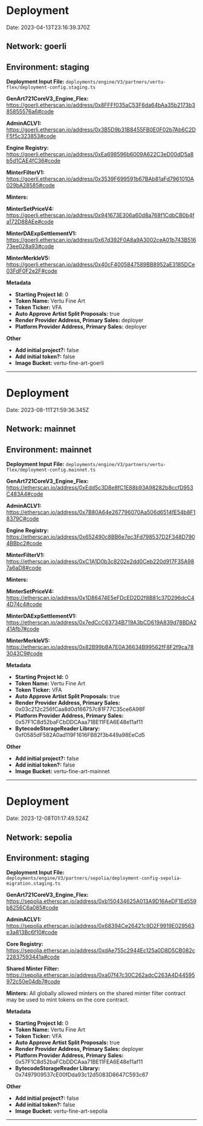 # Deployment

Date: 2023-04-13T23:16:39.370Z

## **Network:** goerli

## **Environment:** staging

**Deployment Input File:** `deployments/engine/V3/partners/vertu-flex/deployment-config.staging.ts`

**GenArt721CoreV3_Engine_Flex:** https://goerli.etherscan.io/address/0x8FFFf035aC53F6da64bAa35b2173b385855576a6#code

**AdminACLV1:** https://goerli.etherscan.io/address/0x3B5D9b31B8455FB0E0F02b7Ab6C2DF5f5c323853#code

**Engine Registry:** https://goerli.etherscan.io/address/0xEa698596b6009A622C3eD00dD5a8b5d1CAE4fC36#code

**MinterFilterV1:** https://goerli.etherscan.io/address/0x3539F699591b67BAb81aFd7961010A029bA28585#code

**Minters:**

**MinterSetPriceV4:** https://goerli.etherscan.io/address/0x941673E306a60d8a768f1CdbCB0b4fa172D88AEe#code

**MinterDAExpSettlementV1:** https://goerli.etherscan.io/address/0x67d392F0A8a9A3002ceA01b743B51673ee028a93#code

**MinterMerkleV5:** https://goerli.etherscan.io/address/0x40cF4005847589BB8952aE3185DCe03FdF0F2e2F#code

**Metadata**

- **Starting Project Id:** 0
- **Token Name:** Vertu Fine Art
- **Token Ticker:** VFA
- **Auto Approve Artist Split Proposals:** true
- **Render Provider Address, Primary Sales:** deployer
- **Platform Provider Address, Primary Sales:** deployer

**Other**

- **Add initial project?:** false
- **Add initial token?:** false
- **Image Bucket:** vertu-fine-art-goerli

---

# Deployment

Date: 2023-08-11T21:59:36.345Z

## **Network:** mainnet

## **Environment:** mainnet

**Deployment Input File:** `deployments/engine/V3/partners/vertu-flex/deployment-config.mainnet.ts`

**GenArt721CoreV3_Engine_Flex:** https://etherscan.io/address/0xEdd5c3D8e8fC1E88b93A98282b8ccfD953C483A4#code

**AdminACLV1:** https://etherscan.io/address/0x7B80A64e267796070Aa506d6514fE54b8F18379C#code

**Engine Registry:** https://etherscan.io/address/0x652490c8BB6e7ec3Fd798537D2F348D7904BBbc2#code

**MinterFilterV1:** https://etherscan.io/address/0xC1A1D0b3c8202e2dd0Ceb220d917F35A987a6aD8#code

**Minters:**

**MinterSetPriceV4:** https://etherscan.io/address/0x1D86474E5eFDcED2D2f8B81c37D296dcC44D74c4#code

**MinterDAExpSettlementV1:** https://etherscan.io/address/0x7edCcC63734B719A3bCD619A839d78BDA241Afb7#code

**MinterMerkleV5:** https://etherscan.io/address/0x82B99bBA7E0A36634B99562fF8F2f9ca783043C9#code

**Metadata**

- **Starting Project Id:** 0
- **Token Name:** Vertu Fine Art
- **Token Ticker:** VFA
- **Auto Approve Artist Split Proposals:** true
- **Render Provider Address, Primary Sales:** 0x03c212c256fCaa8d0d166757c81F77C35ce6A98F
- **Platform Provider Address, Primary Sales:** 0x57F1C8d52baFCbDDCAaa71BE11FEA6E48e11af11
- **BytecodeStorageReader Library:** 0xf0585dF582A0ad119F1616FB82f3b449a98EeCd5

**Other**

- **Add initial project?:** false
- **Add initial token?:** false
- **Image Bucket:** vertu-fine-art-mainnet

---

# Deployment

Date: 2023-12-08T01:17:49.524Z

## **Network:** sepolia

## **Environment:** staging

**Deployment Input File:** `deployments/engine/V3/partners/sepolia/deployment-config-sepolia-migration.staging.ts`

**GenArt721CoreV3_Engine_Flex:** https://sepolia.etherscan.io/address/0xb150434625A013A9D16AeDF1Ed559b8256C6a085#code

**AdminACLV1:** https://sepolia.etherscan.io/address/0x68394Ce26421c9D2F9919E029563e3a813Bc6f10#code

**Core Registry:** https://sepolia.etherscan.io/address/0xdAe755c2944Ec125a0D8D5CB082c22837593441a#code

**Shared Minter Filter:** https://sepolia.etherscan.io/address/0xa07f47c30C262adcC263A4D44595972c50e04db7#code

**Minters:** All globally allowed minters on the shared minter filter contract may be used to mint tokens on the core contract.

**Metadata**

- **Starting Project Id:** 0
- **Token Name:** Vertu Fine Art
- **Token Ticker:** VFA
- **Auto Approve Artist Split Proposals:** true
- **Render Provider Address, Primary Sales:** deployer
- **Platform Provider Address, Primary Sales:** 0x57F1C8d52baFCbDDCAaa71BE11FEA6E48e11af11
- **BytecodeStorageReader Library:** 0x7497909537cE00fDda93c12d5083D8647C593c67

**Other**

- **Add initial project?:** false
- **Add initial token?:** false
- **Image Bucket:** vertu-fine-art-sepolia

---

